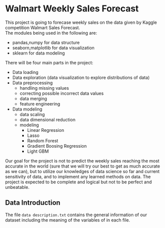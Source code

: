 # Walmart Weekly Sales Forecast

This project is going to forecase weekly sales on the data given by Kaggle competition Walmart Sales Forecast.   
The modules being used in the following are:  
- pandas,numpy for data structure
- seaborn,matplotlib for data visualization  
- sklearn for data modeling   

There will be four main parts in the project:  
- Data loading
- Data exploration (data visualization to explore distributions of data)  
- Data preprocessing 
    - handling missing values  
    - correcting possible incorrect data values  
    - data merging 
    - feature engineering
- Data modeling    
    - data scaling
    - data dimensional reduction 
    - modeling
      - Linear Regression   
      - Lasso
      - Random Forest   
      - Gradient Boosing Regression  
      - Light GBM
 
Our goal for the project is not to predict the weekly sales reaching the most accurate in the world (sure that we will try our best to get as much accurate as we can), but to utilize our knowledges of data science so far and current sensitivity of data, and to implement any learned methods on data. The project is expected to be complete and logical but not to be perfect and unbeatable.   

## Data Introduction

The file `data description.txt` contains the general information of our dataset including the meaning of the variables of in each file.  
